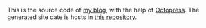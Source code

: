 This is the source code of [my blog][blog], with the help of
[Octopress][octopress]. The generated site date is hosts in [this
repository][site].

[blog]: http://jhshi.me
[octopress]: http://octopress.org
[site]: https://github.com/jhshi/jhshi.github.com
